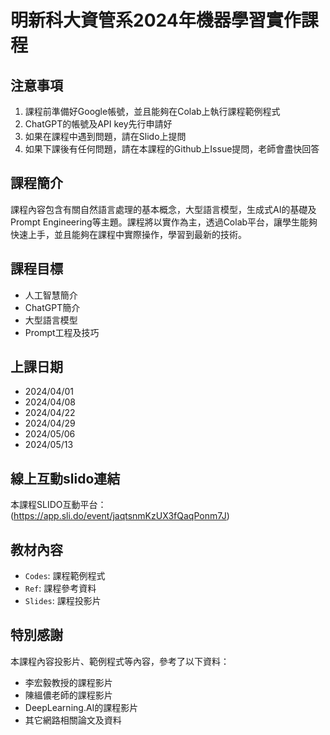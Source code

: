 # 明新科大資管系2024年機器學習實作課程

## 注意事項
1. 課程前準備好Google帳號，並且能夠在Colab上執行課程範例程式
2. ChatGPT的帳號及API key先行申請好
3. 如果在課程中遇到問題，請在Slido上提問
4. 如果下課後有任何問題，請在本課程的Github上Issue提問，老師會盡快回答

## 課程簡介
課程內容包含有關自然語言處理的基本概念，大型語言模型，生成式AI的基礎及Prompt Engineering等主題。課程將以實作為主，透過Colab平台，讓學生能夠快速上手，並且能夠在課程中實際操作，學習到最新的技術。


## 課程目標
- 人工智慧簡介
- ChatGPT簡介
- 大型語言模型
- Prompt工程及技巧

## 上課日期
- 2024/04/01
- 2024/04/08
- 2024/04/22
- 2024/04/29
- 2024/05/06
- 2024/05/13

## 線上互動slido連結
 本課程SLIDO互動平台：(https://app.sli.do/event/jaqtsnmKzUX3fQaqPonm7J)
 
## 教材內容
- `Codes`: 課程範例程式
- `Ref`: 課程參考資料
- `Slides`: 課程投影片

## 特別感謝
本課程內容投影片、範例程式等內容，參考了以下資料：

- 李宏毅教授的課程影片
- 陳縕儂老師的課程影片
- DeepLearning.AI的課程影片
- 其它網路相關論文及資料
